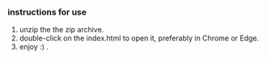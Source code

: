 ### instructions for use 
1. unzip the the zip archive.
2. double-click on the index.html to open it, preferably in Chrome or Edge.
3.  enjoy :) .
